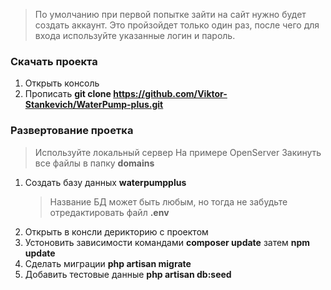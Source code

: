 
> По умолчанию при первой попытке зайти на сайт нужно будет создать аккаунт.
Это пройзойдет только один раз, после чего для входа используйте указанные логин и пароль.
### Скачать проекта
1. Открыть консоль
2. Прописать  **git clone https://github.com/Viktor-Stankevich/WaterPump-plus.git**

### Развертование проетка
> Используйте локальный сервер
На примере OpenServer
Закинуть все файлы в папку **domains**
1. Создать базу данных **waterpumpplus**
    > Название БД может быть любым, но тогда не забудьте отредактировать файл **.env**
1. Открыть в консли дерикторию с проектом
2. Устоновить зависимости командами **composer update** затем **npm update**
3. Сделать миграции **php artisan migrate**
4. Добавить тестовые данные **php artisan db:seed**
